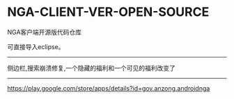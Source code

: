NGA-CLIENT-VER-OPEN-SOURCE
==========================

NGA客户端开源版代码仓库

可直接导入eclipse。

- - -
侧边栏,搜索崩溃修复,一个隐藏的福利和一个可见的福利改变了
- - -
<https://play.google.com/store/apps/details?id=gov.anzong.androidnga>



